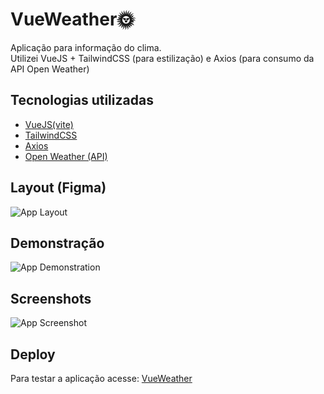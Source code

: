 
# VueWeather🌞

Aplicação para informação do clima.<br>
Utilizei VueJS + TailwindCSS (para estilização) e Axios (para consumo da API Open Weather)



## Tecnologias utilizadas

 - [VueJS(vite)](https://vitejs.dev/)
 - [TailwindCSS](https://tailwindcss.com/)
 - [Axios](https://axios-http.com/ptbr/)
 - [Open Weather (API)](https://openweathermap.org/)
 
 
## Layout (Figma)

![App Layout](https://www.figma.com/file/T9OadH4NtBugX3ogG9DluF/Vue_Weather?node-id=0%3A1)


## Demonstração

![App Demonstration](https://media.giphy.com/media/j8WcMB6f1lIJYvZa93/giphy.gif)


## Screenshots

![App Screenshot](https://github.com/marlonmnz/pictures/blob/master/VueWeather.jpg?raw=true)


## Deploy

Para testar a aplicação acesse:
[VueWeather](https://vueweatherbr.vercel.app/)
